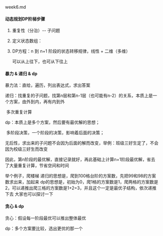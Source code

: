 week6.md

#### 动态规划DP阶梯步骤

1. 重复性（分治）-- 子问题

2. 定义状态数组：

3. DP方程：n 到 n+1 阶段的状态转移规律，线性 +  二维（多维）

   可以从上往下，也可从下往上



#### **暴力 & 递归 & dp**

暴力法：直给，遍历，列出表达式，求出答案

递归：找重复的子问题，找第n层和第n-1层（也可能有n-2）的关系，本质上是一个方案，由外到内，再有内到外

​			多次重复计算

dp：本质上是多个方案，然后要有最优解的思想；

​		多阶段决策，一个阶段的决策，影响着后面的决策；

​		无后性，求出来的子问题不会因为后面的解而改变，举例：班级三好生定了，不会因为校级三好生而改变

​		因此，第n阶段的最优解，直接记录就好，再此基础上计算n+1阶段最优解，省去了大量重复计算，节省空间和时间


举个例子，爬楼梯
递归的思想是，爬到100格台阶的方案数，先把99和98的方案数求出来，加起来
dp的思想是，初始为0，爬1格的方案数是1，爬两格的方案数是2，可以递推出爬三格的方案数是1+2=3，并且这个一定是最优子结构，依次递推下去
大家也可以探讨一下



#### 贪心 & dp

贪心：假设每一阶段最优可以推出整体最优

dp：多个方案要比较，选出更优的那一个

